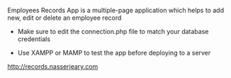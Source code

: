 Employees Records App is a multiple-page application which helps to add new, edit or delete an employee record

- Make sure to edit the connection.php file to match your database credentials

- Use XAMPP or MAMP to test the app before deploying to a server

http://records.nasserjeary.com
